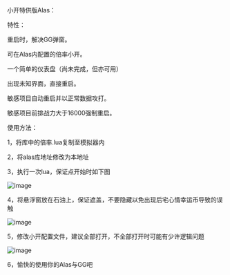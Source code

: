 小开特供版Alas：

特性：

重启时，解决GG弹窗。

可在Alas内配置的倍率小开。

一个简单的仪表盘（尚未完成，但亦可用）

出现未知界面，直接重启。 

敏感项目自动重启并以正常数据攻打。

敏感项目前排战力大于16000强制重启。

使用方法：

1，将库中的倍率.lua复制至模拟器内

2，将alas库地址修改为本地址

3，执行一次lua，保证点开始时如下图

![image](https://user-images.githubusercontent.com/60862861/213345950-3de25bf9-1f9e-4cda-8370-bad659bf3f06.png)

4，将悬浮窗放在石油上，保证遮盖，不要隐藏以免出现后宅心情幸运币导致的误触

![image](https://user-images.githubusercontent.com/60862861/213346533-a2fd836a-a603-4ce0-b75f-8169d90e1884.png)

5，修改小开配置文件，建议全部打开，不全部打开时可能有少许逻辑问题

![image](https://user-images.githubusercontent.com/60862861/213346355-7823425c-26d5-454b-bfc1-9cf91edf3dc3.png)

6，愉快的使用你的Alas与GG吧
